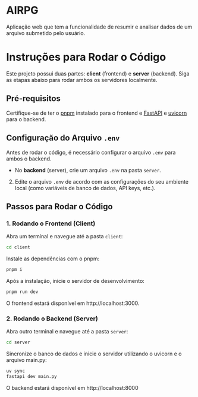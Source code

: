 # AIRPG
Aplicação web que tem a funcionalidade de resumir e analisar dados de um arquivo submetido pelo usuário. 

# Instruções para Rodar o Código

Este projeto possui duas partes: **client** (frontend) e **server** (backend). Siga as etapas abaixo para rodar ambos os servidores localmente.

## Pré-requisitos

Certifique-se de ter o [pnpm](https://pnpm.io/) instalado para o frontend e [FastAPI](https://fastapi.tiangolo.com/) e [uvicorn](https://www.uvicorn.org/) para o backend.

## Configuração do Arquivo `.env`

Antes de rodar o código, é necessário configurar o arquivo `.env` para ambos o backend. 

   - No **backend** (server), crie um arquivo `.env` na pasta `server`.

2. Edite o arquivo `.env` de acordo com as configurações do seu ambiente local (como variáveis de banco de dados, API keys, etc.).

## Passos para Rodar o Código

### 1. Rodando o Frontend (Client)

Abra um terminal e navegue até a pasta `client`:

```bash
cd client
````
Instale as dependências com o pnpm:
```bash
pnpm i
````
Após a instalação, inicie o servidor de desenvolvimento:
```bash
pnpm run dev
````
O frontend estará disponível em http://localhost:3000.

### 2. Rodando o Backend (Server)
Abra outro terminal e navegue até a pasta `server`:
```bash
cd server
````
Sincronize o banco de dados e inicie o servidor utilizando o uvicorn e o arquivo main.py:
```bash
uv sync
fastapi dev main.py
````
O backend estará disponível em http://localhost:8000


